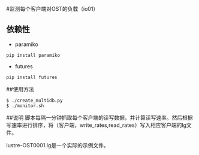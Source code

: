#监测每个客户端对OST的负载（io01）
## 依赖性
+ paramiko
```
pip install paramiko
```
+ futures
```
pip install futures
```

##使用方法
```
$ ./create_multidb.py
$ ./monitor.sh
```
##说明
脚本每隔一分钟抓取每个客户端的读写数据，并计算读写速率。然后根据写速率进行排序，将（客户端，write_rates,read_rates）写入相应客户端的lg文件。

lustre-OST0001.lg是一个实际的示例文件。
